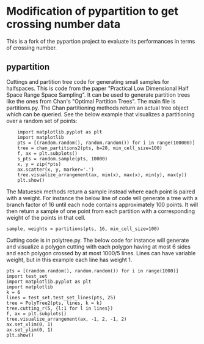 # Modification of pypartition to get crossing number data

This is a fork of the pypartion project to evaluate its performances in terms of crossing number.

## pypartition
Cuttings and partition tree code for generating small samples for halfspaces.
This is code from the paper "Practical Low Dimensional Half Space Range Space Sampling". It can be used to generate partition trees like the ones from Chan's "Optimal Partition Trees". The main file is partitions.py. The Chan partitioning methods return an actual tree object which can be queried. See the below example that visualizes a partitioning over a random set of points:
```
    import matplotlib.pyplot as plt
    import matplotlib
    pts = [(random.random(), random.random()) for i in range(100000)]
    tree = chan_partitions2(pts, b=28, min_cell_size=100)
    f, ax = plt.subplots()
    s_pts = random.sample(pts, 10000)
    x, y = zip(*pts)
    ax.scatter(x, y, marker='.')
    tree.visualize_arrangement(ax, min(x), max(x), min(y), max(y))
    plt.show()
```
The Matuesek methods return a sample instead where each point is paired with a weight. For instance the below line of code will 
generate a tree with a branch factor of 16 until each node contains approximately 100 points. It will then return a sample of one point from each partition with a corresponding weight of the points in that cell.
```
sample, weights = partitions(pts, 16, min_cell_size=100)
```
Cutting code is in polytree.py. The below code for instance will generate and visualize a polygon cutting with each polygon having at most 6 sides and each polygon crossed by at most 1000/5 lines. Lines can have variable weight, but in this example each line has weight 1.
```
pts = [(random.random(), random.random()) for i in range(1000)]
import test_set
import matplotlib.pyplot as plt
import matplotlib
k = 6
lines = test_set.test_set_lines(pts, 25)
tree = PolyTree2(pts, lines, k = k)
tree.cutting_r(5, {l:1 for l in lines})
f, ax = plt.subplots()
tree.visualize_arrangement(ax, -1, 2, -1, 2)
ax.set_xlim(0, 1)
ax.set_ylim(0, 1)
plt.show()
 ```
